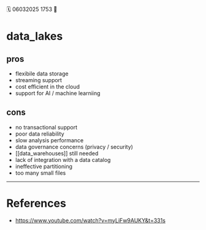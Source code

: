 🗓️ 06032025 1753
📎

# data_lakes


## pros
- flexibile data storage
- streaming support
- cost efficient in the cloud
- support for AI / machine learniing

## cons
- no transactional support
- poor data reliability 
- slow analysis performance
- data governance concerns (privacy / security)
- [[data_warehouses]] still needed
- lack of integration with a data catalog
- ineffective partitioning
- too many small files

---
# References
- https://www.youtube.com/watch?v=myLiFw9AUKY&t=331s